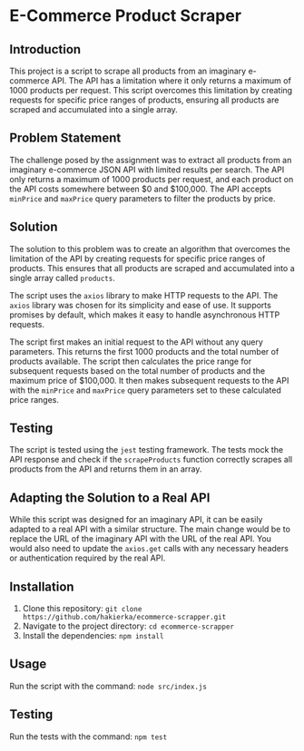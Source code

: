 # E-Commerce Product Scraper

## Introduction

This project is a script to scrape all products from an imaginary e-commerce API. The API has a limitation where it only returns a maximum of 1000 products per request. This script overcomes this limitation by creating requests for specific price ranges of products, ensuring all products are scraped and accumulated into a single array.

## Problem Statement

The challenge posed by the assignment was to extract all products from an imaginary e-commerce JSON API with limited results per search. The API only returns a maximum of 1000 products per request, and each product on the API costs somewhere between $0 and $100,000. The API accepts `minPrice` and `maxPrice` query parameters to filter the products by price.

## Solution

The solution to this problem was to create an algorithm that overcomes the limitation of the API by creating requests for specific price ranges of products. This ensures that all products are scraped and accumulated into a single array called `products`.

The script uses the `axios` library to make HTTP requests to the API. The `axios` library was chosen for its simplicity and ease of use. It supports promises by default, which makes it easy to handle asynchronous HTTP requests.

The script first makes an initial request to the API without any query parameters. This returns the first 1000 products and the total number of products available. The script then calculates the price range for subsequent requests based on the total number of products and the maximum price of $100,000. It then makes subsequent requests to the API with the `minPrice` and `maxPrice` query parameters set to these calculated price ranges.

## Testing

The script is tested using the `jest` testing framework. The tests mock the API response and check if the `scrapeProducts` function correctly scrapes all products from the API and returns them in an array.

## Adapting the Solution to a Real API

While this script was designed for an imaginary API, it can be easily adapted to a real API with a similar structure. The main change would be to replace the URL of the imaginary API with the URL of the real API. You would also need to update the `axios.get` calls with any necessary headers or authentication required by the real API.

## Installation

1. Clone this repository: `git clone https://github.com/hakierka/ecommerce-scrapper.git`
2. Navigate to the project directory: `cd ecommerce-scrapper`
3. Install the dependencies: `npm install`

## Usage

Run the script with the command: `node src/index.js`

## Testing

Run the tests with the command: `npm test`

